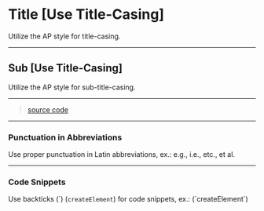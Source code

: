 # Title [Use Title-Casing]

Utilize the AP style for title-casing.

---


## Sub [Use Title-Casing] 

Utilize the AP style for sub-title-casing.

---


> [source code](https://jsfiddle.net/bvpe4j39/#height=600)


---


### Punctuation in Abbreviations

Use proper punctuation in Latin abbreviations, ex.: e.g., i.e., etc., et al.

---


### Code Snippets

Use backticks (&#96;) (`createElement`) for code snippets, ex.: (&#96;createElement&#96;)
